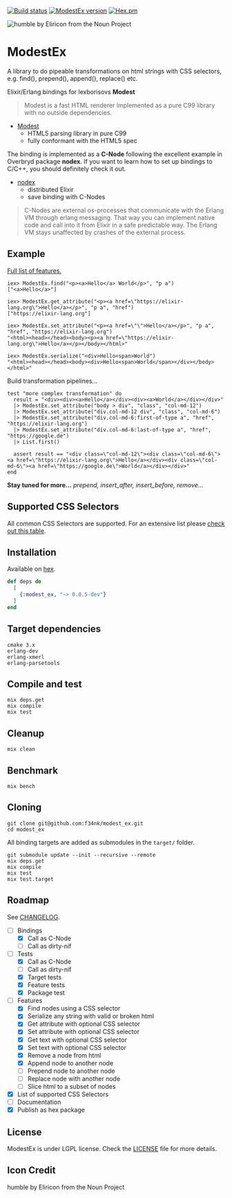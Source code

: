 [![Build status](https://travis-ci.org/f34nk/modest_ex.svg?branch=master)](https://travis-ci.org/f34nk/modest_ex)
[![ModestEx version](https://img.shields.io/hexpm/v/modest_ex.svg)](https://hex.pm/packages/modest_ex)
[![Hex.pm](https://img.shields.io/hexpm/dt/modest_ex.svg)](https://hex.pm/packages/modest_ex)

![humble by Eliricon from the Noun Project](https://github.com/f34nk/modest_ex/blob/master/modest_ex_icon.png)

# ModestEx

A library to do pipeable transformations on html strings with CSS selectors, e.g. find(), prepend(), append(), replace() etc.

Elixir/Erlang bindings for lexborisovs **Modest**

>Modest is a fast HTML renderer implemented as a pure C99 library with no outside dependencies.

- [Modest](https://github.com/lexborisov/Modest)
	- HTML5 parsing library in pure C99
	- fully conformant with the HTML5 spec

The binding is implemented as a **C-Node** following the excellent example in Overbryd package **nodex**. If you want to learn how to set up bindings to C/C++, you should definitely check it out.

- [nodex](https://github.com/Overbryd/nodex)
	- distributed Elixir
	- save binding with C-Nodes

>C-Nodes are external os-processes that communicate with the Erlang VM through erlang messaging. That way you can implement native code and call into it from Elixir in a safe predictable way. The Erlang VM stays unaffected by crashes of the external process.

## Example

[Full list of features.](https://github.com/f34nk/modest_ex/blob/master/FEATURES.md)

	iex> ModestEx.find("<p><a>Hello</a> World</p>", "p a")
	["<a>Hello</a>"]
	
	iex> ModestEx.get_attribute("<p><a href=\"https://elixir-lang.org\">Hello</a></p>", "p a", "href")
	["https://elixir-lang.org"]

	iex> ModestEx.set_attribute("<p><a href=\"\">Hello</a></p>", "p a", "href", "https://elixir-lang.org")
	"<html><head></head><body><p><a href=\"https://elixir-lang.org\">Hello</a></p></body></html>"

	iex> ModestEx.serialize("<div>Hello<span>World")
	"<html><head></head><body><div>Hello<span>World</span></div></body></html>"

Build transformation pipelines...

	test "more complex transformation" do
	  result = "<div><div><a>Hello</a></div><div><a>World</a></div></div>"
	  |> ModestEx.set_attribute("body > div", "class", "col-md-12")
	  |> ModestEx.set_attribute("div.col-md-12 div", "class", "col-md-6")
	  |> ModestEx.set_attribute("div.col-md-6:first-of-type a", "href", "https://elixir-lang.org")
	  |> ModestEx.set_attribute("div.col-md-6:last-of-type a", "href", "https://google.de")
	  |> List.first()

	  assert result == "<div class=\"col-md-12\"><div class=\"col-md-6\"><a href=\"https://elixir-lang.org\">Hello</a></div><div class=\"col-md-6\"><a href=\"https://google.de\">World</a></div></div>"
	end

**Stay tuned for more...**
*prepend, insert_after, insert_before, remove...*

## Supported CSS Selectors

All common CSS Selectors are supported. For an extensive list please [check out this table](https://github.com/f34nk/modest_ex/blob/master/SELECTORS.md).

## Installation

Available on [hex](https://hex.pm/packages/modest_ex).

```elixir
def deps do
  [
    {:modest_ex, "~> 0.0.5-dev"}
  ]
end
```

## Target dependencies

	cmake 3.x
	erlang-dev
	erlang-xmerl
	erlang-parsetools
<!--
	libtool (GNU libtool) 2.x
	g++ version 5.x -->

## Compile and test

	mix deps.get
	mix compile
	mix test

## Cleanup

	mix clean

## Benchmark

	mix bench

## Cloning

	git clone git@github.com:f34nk/modest_ex.git
	cd modest_ex

All binding targets are added as submodules in the `target/` folder.

	git submodule update --init --recursive --remote
	mix deps.get
	mix compile
	mix test
	mix test.target
	
## Roadmap

See [CHANGELOG](https://github.com/f34nk/modest_ex/blob/master/CHANGELOG.md).

- [ ] Bindings
	- [x] Call as C-Node
	- [ ] Call as dirty-nif
- [ ] Tests
	- [x] Call as C-Node
	- [ ] Call as dirty-nif
	- [x] Target tests
	- [x] Feature tests
	- [x] Package test
- [ ] Features
	- [x] Find nodes using a CSS selector
	- [x] Serialize any string with valid or broken html
	- [x] Get attribute with optional CSS selector
	- [x] Set attribute with optional CSS selector
	- [x] Get text with optional CSS selector
	- [x] Set text with optional CSS selector
	- [x] Remove a node from html
	- [x] Append node to another node
	- [ ] Prepend node to another node
	- [ ] Replace node with another node
	- [ ] Slice html to a subset of nodes
- [x] List of supported CSS Selectors
- [ ] Documentation
- [x] Publish as hex package

## License

ModestEx is under LGPL license. Check the [LICENSE](https://github.com/f34nk/modest_ex/blob/master/LICENSE) file for more details.


## Icon Credit

humble by Eliricon from the Noun Project